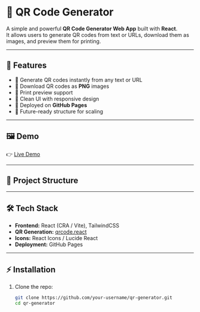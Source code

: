 # 📱 QR Code Generator

A simple and powerful **QR Code Generator Web App** built with **React**.  
It allows users to generate QR codes from text or URLs, download them as images, and preview them for printing.  

---

## 🚀 Features
- 🔹 Generate QR codes instantly from any text or URL  
- 🔹 Download QR codes as **PNG** images  
- 🔹 Print preview support  
- 🔹 Clean UI with responsive design  
- 🔹 Deployed on **GitHub Pages**  
- 🔹 Future-ready structure for scaling  

---

## 🖼️ Demo
👉 [Live Demo](https://your-username.github.io/qr-generator)  

---

## 📂 Project Structure



---

## 🛠️ Tech Stack
- **Frontend:** React (CRA / Vite), TailwindCSS  
- **QR Generation:** [qrcode.react](https://www.npmjs.com/package/qrcode.react)  
- **Icons:** React Icons / Lucide React  
- **Deployment:** GitHub Pages  

---

## ⚡ Installation

1. Clone the repo:
   ```bash
   git clone https://github.com/your-username/qr-generator.git
   cd qr-generator

